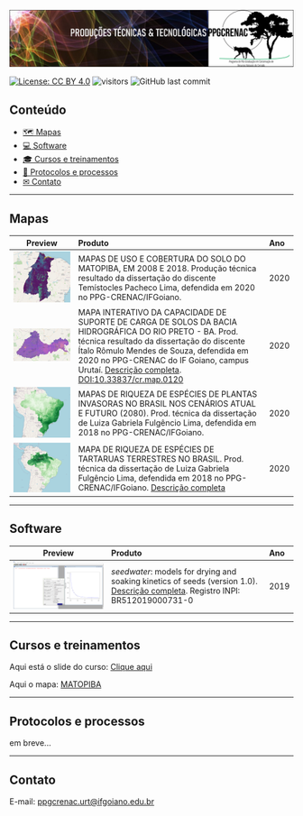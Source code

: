 [![](imagens/banner.png)](https://ppgcrenacurt.github.io)

[![License: CC BY 4.0](https://img.shields.io/badge/License-CC%20BY%204.0-lightgrey.svg)](https://creativecommons.org/licenses/by/4.0/)
![visitors](https://visitor-badge.glitch.me/badge?page_id=https://ppgcrenacurt.github.io/)
![GitHub last commit](https://img.shields.io/github/last-commit/ppgcrenacurt/ppgcrenacurt.github.io?color=brightgreen&style=flat)

## Conteúdo

   * [&#x1f5fa; Mapas](#mapas)
   * [&#x1f4bb; Software](#software)
   * [&#x1f393; Cursos e treinamentos](#cursos-e-treinamentos)
   * [&#x1f4dd; Protocolos e processos](#protocolos-e-processos)
   * [&#x2709; Contato](#contato)

----

## Mapas

Preview | Produto | Ano
-----------|:------------------------------------------------------|:----- 
[![](imagens/matopiba.png)](https://ppgcrenacurt.github.io/MATOPIBA/) | MAPAS DE USO E COBERTURA DO SOLO DO MATOPIBA, EM 2008 E 2018. Produção técnica resultado da dissertação do discente Temístocles Pacheco Lima, defendida em 2020 no PPG-CRENAC/IFGoiano. | 2020
[![](imagens/bhrp.png)](https://ppgcrenacurt.github.io/Bacia_Hidrografica_Rio_Preto/) | MAPA INTERATIVO DA CAPACIDADE DE SUPORTE DE CARGA DE SOLOS DA BACIA HIDROGRÁFICA DO RIO PRETO - BA. Prod. técnica resultado da dissertação do discente Ítalo Rômulo Mendes de Souza, defendida em 2020 no PPG-CRENAC do IF Goiano, campus Urutaí. [Descrição completa](produtos/2020/mapa_bhrp.md). [DOI:10.33837/cr.map.0120](https://doi.org/10.33837/cr.map.0120) | 2020
[![](imagens/invasoras.png)](https://ppgcrenacurt.github.io/Plantas_Invasoras_Brasil/) | MAPAS DE RIQUEZA DE ESPÉCIES DE PLANTAS INVASORAS NO BRASIL NOS CENÁRIOS ATUAL E FUTURO (2080). Prod. técnica da dissertação de Luiza Gabriela Fulgêncio Lima, defendida em 2018 no PPG-CRENAC/IFGoiano. | 2020
[![](imagens/tartarugas.png)](https://ppgcrenacurt.github.io/Tartarugas_Terrestres/) | MAPA DE RIQUEZA DE ESPÉCIES DE TARTARUAS TERRESTRES NO BRASIL. Prod. técnica da dissertação de Luiza Gabriela Fulgêncio Lima, defendida em 2018 no PPG-CRENAC/IFGoiano. [Descrição completa](produtos/2019/manual_teste1.pdf) | 2020


----

## Software

Preview | Produto | Ano
-----------|:------------------------------------------------------|:----- 
[![](imagens/seedwater.png)](https://cran.r-project.org/package=seedwater) | _seedwater_: models for drying and soaking kinetics of seeds (version 1.0). [Descrição completa](produtos/2020/software_seedwater.md). Registro INPI: BR512019000731-0 | 2019


----

## Cursos e treinamentos

Aqui está o slide do curso: [Clique aqui](produtos/2020/Power1.pptx)

Aqui o mapa: [MATOPIBA](https://ppgcrenacurt.github.io/MATOPIBA/)

----

## Protocolos e processos

em breve...


----

## Contato
E-mail: ppgcrenac.urt@ifgoiano.edu.br
